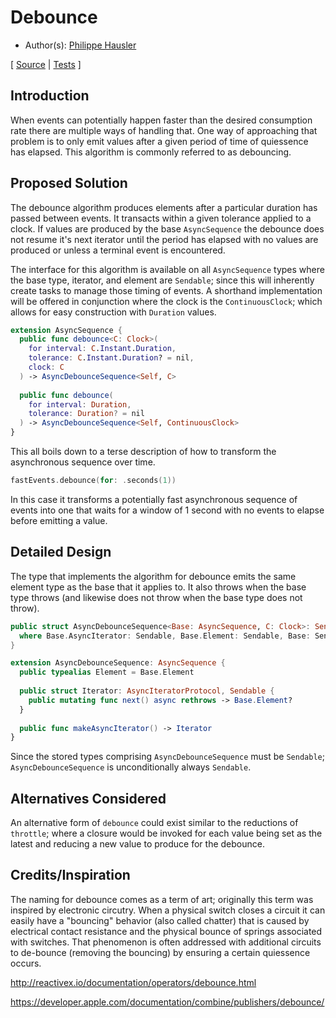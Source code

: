 # Debounce

* Author(s): [Philippe Hausler](https://github.com/phausler)

[
[Source](https://github.com/apple/swift-async-algorithms/blob/main/Sources/AsyncAlgorithms/AsyncDebounceSequence.swift) |
[Tests](https://github.com/apple/swift-async-algorithms/blob/main/Tests/AsyncAlgorithmsTests/TestDebounce.swift)
]

## Introduction

When events can potentially happen faster than the desired consumption rate there are multiple ways of handling that. One way of approaching that problem is to only emit values after a given period of time of quiessence has elapsed. This algorithm is commonly referred to as debouncing. 

## Proposed Solution

The debounce algorithm produces elements after a particular duration has passed between events. It transacts within a given tolerance applied to a clock. If values are produced by the base `AsyncSequence` the debounce does not resume it's next iterator until the period has elapsed with no values are produced or unless a terminal event is encountered.

The interface for this algorithm is available on all `AsyncSequence` types where the base type, iterator, and element are `Sendable`; since this will inherently create tasks to manage those timing of events. A shorthand implementation will be offered in conjunction where the clock is the `ContinuousClock`; which allows for easy construction with `Duration` values.

```swift
extension AsyncSequence {
  public func debounce<C: Clock>(
    for interval: C.Instant.Duration, 
    tolerance: C.Instant.Duration? = nil, 
    clock: C
  ) -> AsyncDebounceSequence<Self, C>
  
  public func debounce(
    for interval: Duration, 
    tolerance: Duration? = nil
  ) -> AsyncDebounceSequence<Self, ContinuousClock>
}
```

This all boils down to a terse description of how to transform the asynchronous sequence over time. 

```swift
fastEvents.debounce(for: .seconds(1))
```

In this case it transforms a potentially fast asynchronous sequence of events into one that waits for a window of 1 second with no events to elapse before emitting a value.

## Detailed Design

The type that implements the algorithm for debounce emits the same element type as the base that it applies to. It also throws when the base type throws (and likewise does not throw when the base type does not throw).

```swift
public struct AsyncDebounceSequence<Base: AsyncSequence, C: Clock>: Sendable
  where Base.AsyncIterator: Sendable, Base.Element: Sendable, Base: Sendable {
}

extension AsyncDebounceSequence: AsyncSequence {
  public typealias Element = Base.Element
  
  public struct Iterator: AsyncIteratorProtocol, Sendable {
    public mutating func next() async rethrows -> Base.Element? 
  }
  
  public func makeAsyncIterator() -> Iterator
}
```

Since the stored types comprising `AsyncDebounceSequence` must be `Sendable`; `AsyncDebounceSequence` is unconditionally always `Sendable`.

## Alternatives Considered

An alternative form of `debounce` could exist similar to the reductions of `throttle`; where a closure would be invoked for each value being set as the latest and reducing a new value to produce for the debounce.

## Credits/Inspiration

The naming for debounce comes as a term of art; originally this term was inspired by electronic circutry. When a physical switch closes a circuit it can easily have a "bouncing" behavior (also called chatter) that is caused by electrical contact resistance and the physical bounce of springs associated with switches. That phenomenon is often addressed with additional circuits to de-bounce (removing the bouncing) by ensuring a certain quiessence occurs.

http://reactivex.io/documentation/operators/debounce.html

https://developer.apple.com/documentation/combine/publishers/debounce/
